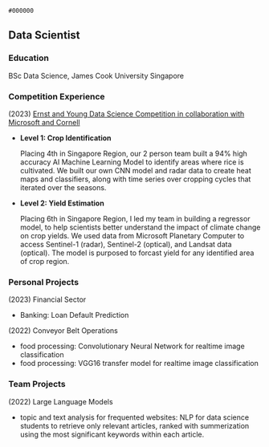 `#000000`
## Data Scientist

### Education
BSc Data Science, James Cook University Singapore

### Competition Experience
(2023)
[Ernst and Young Data Science Competition in collaboration with Microsoft and Cornell](https://challenge.ey.com/challenges/past/level-1-crop-identification-global?id=637e2d535712cf0015c7691f)
- **Level 1: Crop Identification**
  
  Placing 4th in Singapore Region, our 2 person team built a 94% high accuracy AI Machine Learning Model to identify areas where rice is cultivated.
  We built our own CNN model and radar data to create heat maps and classifiers, along with time series over cropping cycles that iterated over the seasons. 

- **Level 2: Yield Estimation**
  
  Placing 6th in Singapore Region, I led my team in building a regressor model, to help scientists better understand the impact of climate change on crop yields.
  We used data from Microsoft Planetary Computer to access Sentinel-1 (radar), Sentinel-2 (optical), and Landsat data (optical). The model is purposed to forcast
  yield for any identified area of crop region. 
  
### Personal Projects 
(2023)
Financial Sector 
- Banking: Loan Default Prediction

(2022)
Conveyor Belt Operations
- food processing: Convolutionary Neural Network for realtime image classification
- food processing: VGG16 transfer model for realtime image classification

### Team Projects
(2022)
Large Language Models
- topic and text analysis for frequented websites: NLP for data science students to retrieve only relevant articles,
  ranked with summerization using the most significant keywords within each article.



